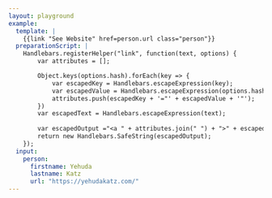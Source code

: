 ```yaml
---
layout: playground
example:
  template: |
    {{link "See Website" href=person.url class="person"}}
  preparationScript: |
    Handlebars.registerHelper("link", function(text, options) {
        var attributes = [];

        Object.keys(options.hash).forEach(key => {
            var escapedKey = Handlebars.escapeExpression(key);
            var escapedValue = Handlebars.escapeExpression(options.hash[key]);
            attributes.push(escapedKey + '="' + escapedValue + '"');
        })
        var escapedText = Handlebars.escapeExpression(text);
        
        var escapedOutput ="<a " + attributes.join(" ") + ">" + escapedText + "</a>";
        return new Handlebars.SafeString(escapedOutput);
    });
  input:
    person:
      firstname: Yehuda
      lastname: Katz
      url: "https://yehudakatz.com/"
---
```

